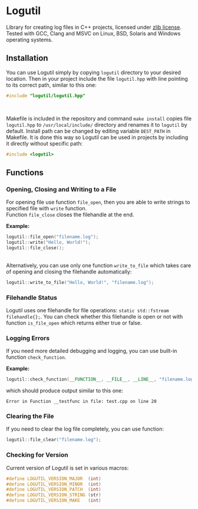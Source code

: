 # Logutil

Library for creating log files in C++ projects, licensed under [zlib license](LICENSE). Tested with GCC, Clang and MSVC on Linux, BSD, Solaris and Windows operating systems.

## Installation

You can use Logutil simply by copying ```logutil``` directory to your desired location. Then in your project include the file ```logutil.hpp``` with line pointing to its correct path, similar to this one:
```c++
#include "logutil/logutil.hpp"
```
</br>

Makefile is included in the repository and command ```make install``` copies file ```logutil.hpp``` to ```/usr/local/include/``` directory and renames it to ```logutil``` by default. Install path can be changed by editing variable ```DEST_PATH``` in Makefile. It is done this way so Logutil can be used in projects by including it directly without specific path:
```c++
#include <logutil>
```

## Functions

### Opening, Closing and Writing to a File

For opening file use function ```file_open```, then you are able to write strings to specified file with ```write``` function.</br>
Function ```file_close``` closes the filehandle at the end.

**Example:**
```c++
logutil::file_open("filename.log");
logutil::write("Hello, World!");
logutil::file_close();
```
</br>Alternatively, you can use only one function ```write_to_file``` which takes care of opening and closing the filehandle automatically:</br>
```c++
logutil::write_to_file("Hello, World!", "filename.log");
```

### Filehandle Status

Logutil uses one filehandle for file operations: ```static std::fstream filehandle{};```. You can check whether this filehandle is open or not with function ```is_file_open``` which returns either true or false.

### Logging Errors

If you need more detailed debugging and logging, you can use built-in function ```check_function```.

**Example:**
```c++
logutil::check_function(__FUNCTION__, __FILE__, __LINE__, "filename.log");
```

which should produce output similar to this one:
```
Error in Function __testfunc in file: test.cpp on line 20
```

### Clearing the File

If you need to clear the log file completely, you can use function:
```c++
logutil::file_clear("filename.log");
```

### Checking for Version

Current version of Logutil is set in various macros:

```c++
#define LOGUTIL_VERSION_MAJOR  (int)
#define LOGUTIL_VERSION_MINOR  (int)
#define LOGUTIL_VERSION_PATCH  (int)
#define LOGUTIL_VERSION_STRING (str)
#define LOGUTIL_VERSION_MAKE   (int)
```
